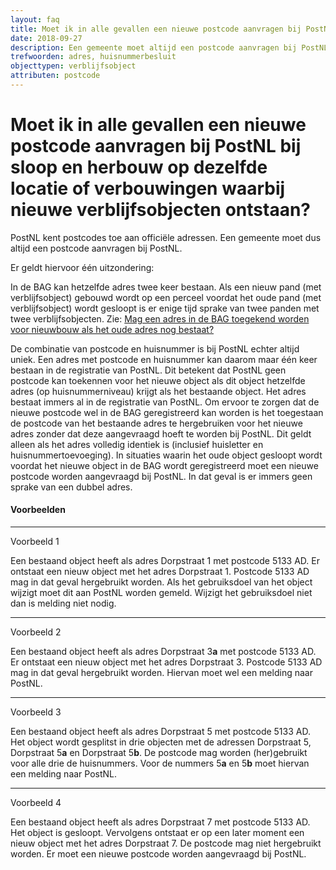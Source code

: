 ```yaml
---
layout: faq
title: Moet ik in alle gevallen een nieuwe postcode aanvragen bij PostNL bij sloop en herbouw op dezelfde locatie of verbouwingen waarbij nieuwe verblijfsobjecten ontstaan?
date: 2018-09-27
description: Een gemeente moet altijd een postcode aanvragen bij PostNL. Een uitzondering hierop is de situatie waarbij exact hetzelfde adres in de BAG twee keer bestaat, omdat een nieuw pand (met verblijfsobject) gebouwd wordt op een perceel voordat het oude pand (met verblijfsobject) wordt gesloopt.
trefwoorden: adres, huisnummerbesluit
objecttypen: verblijfsobject
attributen: postcode
---
```


# Moet ik in alle gevallen een nieuwe postcode aanvragen bij PostNL bij sloop en herbouw op dezelfde locatie of verbouwingen waarbij nieuwe verblijfsobjecten ontstaan?

PostNL kent postcodes toe aan officiële adressen. Een gemeente moet dus altijd een postcode aanvragen bij PostNL.

Er geldt hiervoor één uitzondering:

In de BAG kan hetzelfde adres twee keer bestaan. Als een nieuw pand (met verblijfsobject) gebouwd wordt op een perceel voordat het oude pand (met verblijfsobject) wordt gesloopt is er enige tijd sprake van twee panden met twee verblijfsobjecten.
Zie: [Mag een adres in de BAG toegekend worden voor nieuwbouw als het oude adres nog bestaat?]({{-site.baseurl-}}/artikelen/mag-een-adres-in-de-bag-toegekend-worden-voor-nieuwbouw-als-het-oude-adres-nog-bestaat)

De combinatie van postcode en huisnummer is bij PostNL echter altijd uniek. Een adres met postcode en huisnummer kan daarom maar één keer bestaan in de registratie van PostNL. Dit betekent dat PostNL geen postcode kan toekennen voor het nieuwe object als dit object hetzelfde adres (op huisnummerniveau) krijgt als het bestaande object. Het adres bestaat immers al in de registratie van PostNL. Om ervoor te zorgen dat de nieuwe postcode wel in de BAG geregistreerd kan worden is het toegestaan de postcode van het bestaande adres te hergebruiken voor het nieuwe adres zonder dat deze aangevraagd hoeft te worden bij PostNL. Dit geldt alleen als het adres volledig identiek is (inclusief huisletter en huisnummertoevoeging).
In situaties waarin het oude object gesloopt wordt voordat het nieuwe object in de BAG wordt geregistreerd moet een nieuwe postcode worden aangevraagd bij PostNL. In dat geval is er immers geen sprake van een dubbel adres.

#### Voorbeelden

----

Voorbeeld 1

Een bestaand object heeft als adres Dorpstraat 1 met postcode 5133 AD. Er ontstaat een nieuw object met het adres Dorpstraat 1. Postcode 5133 AD mag in dat geval hergebruikt worden. Als het gebruiksdoel van het object wijzigt moet dit aan PostNL worden gemeld. Wijzigt het gebruiksdoel niet dan is melding niet nodig.

----

Voorbeeld 2

Een bestaand object heeft als adres Dorpstraat 3**a** met postcode 5133 AD. Er ontstaat een nieuw object met het adres Dorpstraat 3. Postcode 5133 AD mag in dat geval hergebruikt worden. Hiervan moet wel een melding naar PostNL.

----

Voorbeeld 3

Een bestaand object heeft als adres Dorpstraat 5 met postcode 5133 AD. Het object wordt gesplitst in drie objecten met de adressen Dorpstraat 5, Dorpstraat 5**a** en Dorpstraat 5**b**. De postcode mag worden (her)gebruikt voor alle drie de huisnummers. Voor de nummers 5**a** en 5**b** moet hiervan een melding naar PostNL.

----

Voorbeeld 4

Een bestaand object heeft als adres Dorpstraat 7 met postcode 5133 AD. Het object is gesloopt. Vervolgens ontstaat er op een later moment een nieuw object met het adres Dorpstraat 7. De postcode mag niet hergebruikt worden. Er moet een nieuwe postcode worden aangevraagd bij PostNL.

